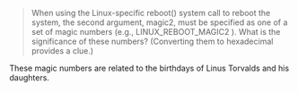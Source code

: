 > When using the Linux-specific reboot() system call to reboot the system, the second argument, magic2, must be specified as one of a set of magic numbers (e.g., LINUX_REBOOT_MAGIC2 ). What is the significance of these numbers? (Converting them to hexadecimal provides a clue.)

These magic numbers are related to the birthdays of Linus Torvalds and his daughters.